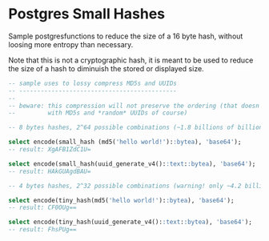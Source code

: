 # Postgres Small Hashes

Sample postgresfunctions to reduce the size of a 16 byte hash, without loosing more entropy than necessary.

Note that this is not a cryptographic hash, it is meant to be used to reduce the size of a hash to diminuish the stored or displayed size.

```sql
-- sample uses to lossy compress MD5s and UUIDs
-- --------------------------------------------
--
-- beware: this compression will not preserve the ordering (that doesn't matter
--         with MD5s and *random* UUIDs of course)

-- 8 bytes hashes, 2^64 possible combinations (~1.8 billions of billions)

select encode(small_hash (md5('hello world!')::bytea), 'base64');
-- result: XgAFB1ZdC1U=

select encode(small_hash(uuid_generate_v4()::text::bytea), 'base64');
-- result: HAkGUAgdBAU=

-- 4 bytes hashes, 2^32 possible combinations (warning! only ~4.2 billions)

select encode(tiny_hash(md5('hello world!')::bytea), 'base64');
-- result: CF0OUg==

select encode(tiny_hash(uuid_generate_v4()::text::bytea), 'base64');
-- result: FhsPUg==
```
